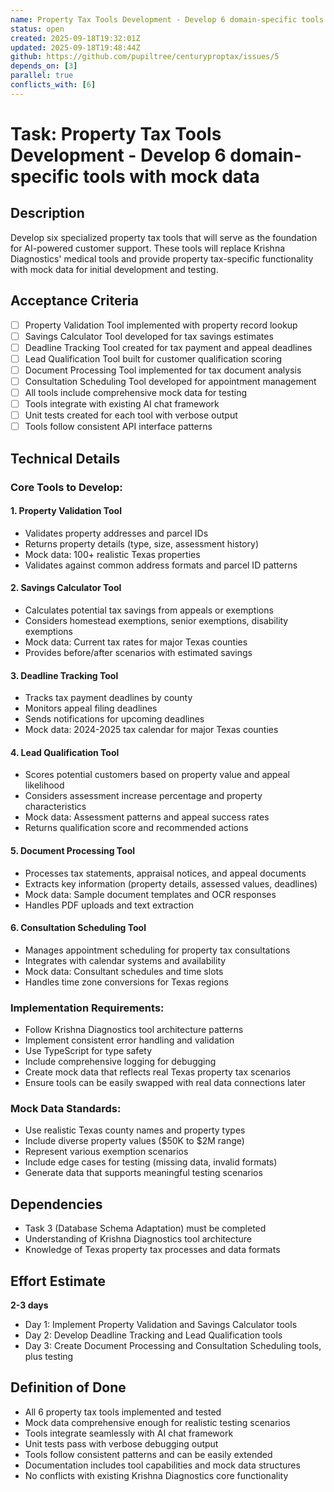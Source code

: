 ```yaml
---
name: Property Tax Tools Development - Develop 6 domain-specific tools with mock data
status: open
created: 2025-09-18T19:32:01Z
updated: 2025-09-18T19:48:44Z
github: https://github.com/pupiltree/centuryproptax/issues/5
depends_on: [3]
parallel: true
conflicts_with: [6]
---
```


# Task: Property Tax Tools Development - Develop 6 domain-specific tools with mock data

## Description

Develop six specialized property tax tools that will serve as the foundation for AI-powered customer support. These tools will replace Krishna Diagnostics' medical tools and provide property tax-specific functionality with mock data for initial development and testing.

## Acceptance Criteria

- [ ] Property Validation Tool implemented with property record lookup
- [ ] Savings Calculator Tool developed for tax savings estimates
- [ ] Deadline Tracking Tool created for tax payment and appeal deadlines
- [ ] Lead Qualification Tool built for customer qualification scoring
- [ ] Document Processing Tool implemented for tax document analysis
- [ ] Consultation Scheduling Tool developed for appointment management
- [ ] All tools include comprehensive mock data for testing
- [ ] Tools integrate with existing AI chat framework
- [ ] Unit tests created for each tool with verbose output
- [ ] Tools follow consistent API interface patterns

## Technical Details

### Core Tools to Develop:

#### 1. Property Validation Tool
- Validates property addresses and parcel IDs
- Returns property details (type, size, assessment history)
- Mock data: 100+ realistic Texas properties
- Validates against common address formats and parcel ID patterns

#### 2. Savings Calculator Tool
- Calculates potential tax savings from appeals or exemptions
- Considers homestead exemptions, senior exemptions, disability exemptions
- Mock data: Current tax rates for major Texas counties
- Provides before/after scenarios with estimated savings

#### 3. Deadline Tracking Tool
- Tracks tax payment deadlines by county
- Monitors appeal filing deadlines
- Sends notifications for upcoming deadlines
- Mock data: 2024-2025 tax calendar for major Texas counties

#### 4. Lead Qualification Tool
- Scores potential customers based on property value and appeal likelihood
- Considers assessment increase percentage and property characteristics
- Mock data: Assessment patterns and appeal success rates
- Returns qualification score and recommended actions

#### 5. Document Processing Tool
- Processes tax statements, appraisal notices, and appeal documents
- Extracts key information (property details, assessed values, deadlines)
- Mock data: Sample document templates and OCR responses
- Handles PDF uploads and text extraction

#### 6. Consultation Scheduling Tool
- Manages appointment scheduling for property tax consultations
- Integrates with calendar systems and availability
- Mock data: Consultant schedules and time slots
- Handles time zone conversions for Texas regions

### Implementation Requirements:

- Follow Krishna Diagnostics tool architecture patterns
- Implement consistent error handling and validation
- Use TypeScript for type safety
- Include comprehensive logging for debugging
- Create mock data that reflects real Texas property tax scenarios
- Ensure tools can be easily swapped with real data connections later

### Mock Data Standards:
- Use realistic Texas county names and property types
- Include diverse property values ($50K to $2M range)
- Represent various exemption scenarios
- Include edge cases for testing (missing data, invalid formats)
- Generate data that supports meaningful testing scenarios

## Dependencies

- Task 3 (Database Schema Adaptation) must be completed
- Understanding of Krishna Diagnostics tool architecture
- Knowledge of Texas property tax processes and data formats

## Effort Estimate

**2-3 days**

- Day 1: Implement Property Validation and Savings Calculator tools
- Day 2: Develop Deadline Tracking and Lead Qualification tools
- Day 3: Create Document Processing and Consultation Scheduling tools, plus testing

## Definition of Done

- All 6 property tax tools implemented and tested
- Mock data comprehensive enough for realistic testing scenarios
- Tools integrate seamlessly with AI chat framework
- Unit tests pass with verbose debugging output
- Tools follow consistent patterns and can be easily extended
- Documentation includes tool capabilities and mock data structures
- No conflicts with existing Krishna Diagnostics core functionality
